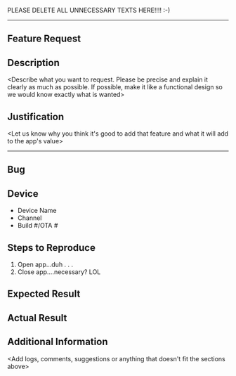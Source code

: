 PLEASE DELETE ALL UNNECESSARY TEXTS HERE!!!! :-)

-------------------------------------------------------
Feature Request
-------------------------------------------------------

## Description
<Describe what you want to request. Please be precise and explain it clearly as much as possible. 
If possible, make it like a functional design so we would know exactly what is wanted>


## Justification
<Let us know why you think it's good to add that feature and what it will add to the app's value>




-------------------------------------------------------
Bug
-------------------------------------------------------
## Device
- Device Name
- Channel
- Build #/OTA #

## Steps to Reproduce
1. Open app...duh
.
.
.
5. Close app....necessary? LOL

## Expected Result
<Describe what is supposed to happen after following the steps above>


## Actual Result
<Describe what really happened after following the steps above>

## Additional Information
<Add logs, comments, suggestions or anything that doesn't fit the sections above>
